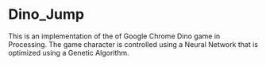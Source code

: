 # Dino_Jump

This is an implementation of the of Google Chrome Dino game in Processing. The game character is controlled using a Neural Network that is optimized using a Genetic Algorithm.
